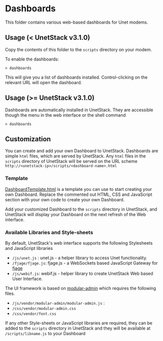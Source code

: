 # Dashboards

This folder contains various web-based dashboards for Unet modems.

## Usage (< UnetStack v3.1.0)

Copy the contents of this folder to the `scripts` directory on your modem.

To enable the dashboards:
```
> dashboards
```

This will give you a list of dashboards installed. Control-clicking on
the relevant URL will open the dashboard.


## Usage (>= UnetStack v3.1.0)

Dashboards are automatically installed in UnetStack. They are accessible though the menu in the web interface or the shell command

```
> dashboards
```

## Customization

You can create and add your own Dashboard to UnetStack. Dashboards are simple `html` files, which are served by UnetStack. Any `html` files in the `scripts` directory of UnetStack will be served on the URL scheme `http://<unetstack-ip>/scripts/<dashboard-name>.html`

### Template

[DashboardTemplate.html](DashboardTemplate.html) is a template you can use to start creating your own Dashboard. Replace the commented out HTML, CSS and JavaScript section with your own code to create your own Dashboard.

Add your customized Dashboard to the `scripts` directory in UnetStack, and UnetStack will display your Dashboard on the next refresh of the Web interface.

### Available Libraries and Style-sheets

By default, UnetStack's web interface supports the following Stylesheets and JavaScript libraries

- `/js/unet.js` : unet.js - a helper library to access Unet functionality.
- `/fjage/fjage.js`: fjage.js - a WebSockets based JavaScript Gateway for [fjage](https://github.com/org-arl/fjage)
- `/js/webif.js`: webif.js - helper library to create UnetStack Web based User Interface.

The UI framework is based on [modular-admin](https://github.com/modularcode/modular-admin-html) which requires the following files.

- `/js/vendor/modular-admin/modular-admin.js` :
- `/css/vendor/modular-admin.css`
- `/css/vendor/font.css`

If any other Style-sheets or JavaScript libraries are required, they can be added to the `scripts` directory in UnetStack and they will be available at `/scripts/libname.js` to your Dashboard
